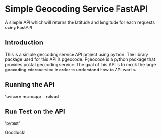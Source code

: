 # Simple Geocoding Service FastAPI
A simple API which will returns the latitude and longitude for each requests using FastAPI

## Introduction
This is a simple geocoding service API project using python. The library package used for this API is pgeocode. Pgeocode is a python package that provides postal geocoding service. The goal of this API is to mock the large geocoding microservice in order to understand how to API works.

## Running the API
'uvicorn main:app --reload'

## Run Test on the API
'pytest'

Goodluck!
